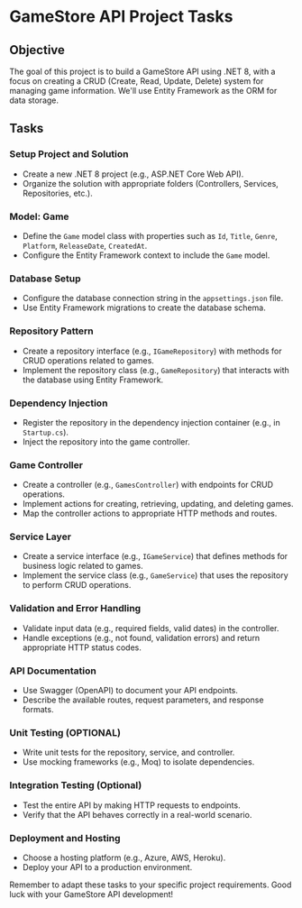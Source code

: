 # GameStore API Project Tasks

## Objective
The goal of this project is to build a GameStore API using .NET 8, with a focus on creating a CRUD (Create, Read, Update, Delete) system for managing game information. We'll use Entity Framework as the ORM for data storage.

## Tasks

### Setup Project and Solution
- Create a new .NET 8 project (e.g., ASP.NET Core Web API).
- Organize the solution with appropriate folders (Controllers, Services, Repositories, etc.).

### Model: Game
- Define the `Game` model class with properties such as `Id`, `Title`, `Genre`, `Platform`, `ReleaseDate`, `CreatedAt`.
- Configure the Entity Framework context to include the `Game` model.

### Database Setup
- Configure the database connection string in the `appsettings.json` file.
- Use Entity Framework migrations to create the database schema.

### Repository Pattern
- Create a repository interface (e.g., `IGameRepository`) with methods for CRUD operations related to games.
- Implement the repository class (e.g., `GameRepository`) that interacts with the database using Entity Framework.

### Dependency Injection
- Register the repository in the dependency injection container (e.g., in `Startup.cs`).
- Inject the repository into the game controller.

### Game Controller
- Create a controller (e.g., `GamesController`) with endpoints for CRUD operations.
- Implement actions for creating, retrieving, updating, and deleting games.
- Map the controller actions to appropriate HTTP methods and routes.

### Service Layer
- Create a service interface (e.g., `IGameService`) that defines methods for business logic related to games.
- Implement the service class (e.g., `GameService`) that uses the repository to perform CRUD operations.

### Validation and Error Handling
- Validate input data (e.g., required fields, valid dates) in the controller.
- Handle exceptions (e.g., not found, validation errors) and return appropriate HTTP status codes.

### API Documentation
- Use Swagger (OpenAPI) to document your API endpoints.
- Describe the available routes, request parameters, and response formats.    

### Unit Testing (OPTIONAL)
- Write unit tests for the repository, service, and controller.
- Use mocking frameworks (e.g., Moq) to isolate dependencies.

### Integration Testing (Optional)
- Test the entire API by making HTTP requests to endpoints.
- Verify that the API behaves correctly in a real-world scenario.

### Deployment and Hosting
- Choose a hosting platform (e.g., Azure, AWS, Heroku).
- Deploy your API to a production environment.

Remember to adapt these tasks to your specific project requirements. Good luck with your GameStore API development!
